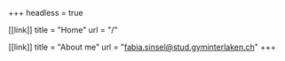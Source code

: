 +++
headless = true

[[link]]
title = "Home"
url = "/"

[[link]]
title = "About me"
url = "fabia.sinsel@stud.gyminterlaken.ch"
+++
